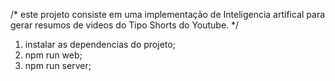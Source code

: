 /* este projeto consiste em uma implementação de Inteligencia artifical para gerar resumos de videos do Tipo Shorts do Youtube. */


1. instalar as dependencias do projeto;
2. npm run web;
3. npm run server;
